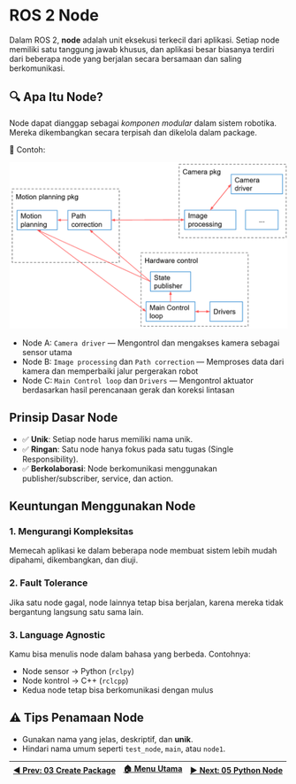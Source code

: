 # ROS 2 Node

Dalam ROS 2, **node** adalah unit eksekusi terkecil dari aplikasi. Setiap node memiliki satu tanggung jawab khusus, dan aplikasi besar biasanya terdiri dari beberapa node yang berjalan secara bersamaan dan saling berkomunikasi.

## 🔍 Apa Itu Node?

Node dapat dianggap sebagai *komponen modular* dalam sistem robotika. Mereka dikembangkan secara terpisah dan dikelola dalam package.

📌 Contoh:

![Node Communication](../src/node_communication.png)

- Node A: `Camera driver` — Mengontrol dan mengakses kamera sebagai sensor utama
- Node B: `Image processing` dan `Path correction` — Memproses data dari kamera dan memperbaiki jalur pergerakan robot
- Node C: `Main Control loop` dan `Drivers` — Mengontrol aktuator berdasarkan hasil perencanaan gerak dan koreksi lintasan

## Prinsip Dasar Node

- ✅ **Unik**: Setiap node harus memiliki nama unik.
- ✅ **Ringan**: Satu node hanya fokus pada satu tugas (Single Responsibility).
- ✅ **Berkolaborasi**: Node berkomunikasi menggunakan publisher/subscriber, service, dan action.

## Keuntungan Menggunakan Node

### 1. **Mengurangi Kompleksitas**
Memecah aplikasi ke dalam beberapa node membuat sistem lebih mudah dipahami, dikembangkan, dan diuji.

### 2. **Fault Tolerance**
Jika satu node gagal, node lainnya tetap bisa berjalan, karena mereka tidak bergantung langsung satu sama lain.

### 3. **Language Agnostic**
Kamu bisa menulis node dalam bahasa yang berbeda. Contohnya:
- Node sensor → Python (`rclpy`)
- Node kontrol → C++ (`rclcpp`)
- Kedua node tetap bisa berkomunikasi dengan mulus

## ⚠️ Tips Penamaan Node

- Gunakan nama yang jelas, deskriptif, dan **unik**.
- Hindari nama umum seperti `test_node`, `main`, atau `node1`.

| [◀️ Prev: 03 Create Package](../03_create_package/) | [🏠 Menu Utama](/) | [▶️ Next: 05 Python Node](../05_python_node/) |
| -------------------------------------------------- | ----------------- | -------------------------------------------- |